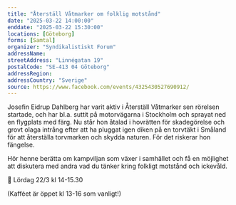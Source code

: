 ```yaml
---
title: "Återställ Våtmarker om folklig motstånd"
date: "2025-03-22 14:00:00"
enddate: "2025-03-22 15:30:00"
locations: [Göteborg]
forms: [Samtal]
organizer: "Syndikalistiskt Forum"
addressName: 
streetAddress: "Linnégatan 19"
postalCode: "SE-413 04 Göteborg"
addressRegion:
addressCountry: "Sverige"
source: https://www.facebook.com/events/4325430527690912/
---
```


Josefin Eidrup Dahlberg har varit aktiv i Återställ Våtmarker sen rörelsen startade, och har bl.a. suttit på motorvägarna i Stockholm och sprayat ned en flygplats med färg. Nu står hon åtalad i hovrätten för skadegörelse och grovt olaga intrång efter att ha pluggat igen diken på en torvtäkt i Småland för att återställa torvmarken och skydda naturen. För det riskerar hon fängelse.

Hör henne berätta om kampviljan som växer i samhället och få en möjlighet att diskutera med andra vad du tänker kring folkligt motstånd och ickevåld.

🌱 Lördag 22/3 kl 14-15.30

(Kafféet är öppet kl 13-16 som vanligt!)
